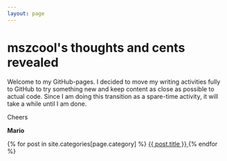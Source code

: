 ```yaml
---
layout: page
---
```

# mszcool's thoughts and cents revealed

Welcome to my GitHub-pages. I decided to move my writing activities fully to GitHub to try something new and keep content as close as possible to actual code. Since I am doing this transition as a spare-time activity, it will take a while until I am done.

Cheers

**Mario**

{% for post in site.categories[page.category] %}
    <a href="{{ post.url | absolute_url }}">
      {{ post.title }}
    </a>
{% endfor %}